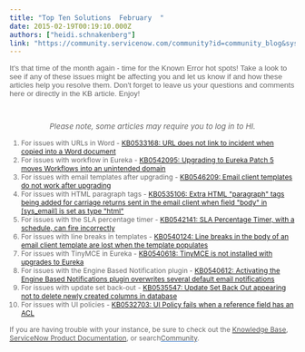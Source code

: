 ```yaml
---
title: "Top Ten Solutions  February  "
date: 2015-02-19T00:19:10.000Z
authors: ["heidi.schnakenberg"]
link: "https://community.servicenow.com/community?id=community_blog&sys_id=d9dda6e9dbd0dbc01dcaf3231f961921"
---
```

<p style="font-family: arial, sans-serif; color: #666666;"><span style="font-weight: inherit; font-style: inherit; font-size: 10pt; font-family: inherit;">It's that time of the month again - time for the Known Error hot spots! Take a look to see if any of these issues might be affecting you and let us know if and how these articles help you resolve them. Don't forget to leave us your questions and comments here or directly in the KB article. Enjoy!</span></p><p class="p1" style="font-style: inherit; font-size: 12px; font-family: inherit; color: #666666;"><span style="font-style: inherit; font-size: 10pt; font-family: inherit; font-weight: inherit;"><em><br/></em></span></p><p class="p1" style="font-style: inherit; font-size: 12px; font-family: inherit; color: #666666; text-align: center;"><span style="font-style: inherit; font-size: 10pt; font-family: inherit; font-weight: inherit;"><em>Please note, some articles may require you to log in to HI.</em></span></p><p class="p3"></p><ol class="ol1" style="font-style: inherit; font-size: 12px; font-family: inherit; color: #666666;"><li><span style="font-weight: inherit; font-style: inherit; font-family: inherit;">For issues with URLs in Word - <a title="i.service-now.com/kb_view_customer.do?sysparm_article=KB0533168" href="https://hi.service-now.com/kb_view_customer.do?sysparm_article=KB0533168">KB0533168: URL does not link to incident when copied into a Word document</a></span></li><li><span style="font-weight: inherit; font-style: inherit; font-family: inherit;">For issues with workflow in Eureka - <a title="i.service-now.com/kb_view_customer.do?sysparm_article=KB0542095" href="https://hi.service-now.com/kb_view_customer.do?sysparm_article=KB0542095">KB0542095: Upgrading to Eureka Patch 5 moves Workflows into an unintended domain</a></span></li><li><span style="font-weight: inherit; font-style: inherit; font-family: inherit;">For issues with email templates after upgrading - <a title="i.service-now.com/kb_view_customer.do?sysparm_article=KB0546209" href="https://hi.service-now.com/kb_view_customer.do?sysparm_article=KB0546209">KB0546209: Email client templates do not work after upgrading</a></span></li><li><span style="font-weight: inherit; font-style: inherit; font-family: inherit;">For issues with HTML paragraph tags - <a title="i.service-now.com/kb_view_customer.do?sysparm_article=KB0535106" href="https://hi.service-now.com/kb_view_customer.do?sysparm_article=KB0535106">KB0535106: Extra HTML "paragraph" tags being added for carriage returns sent in the email client when field "body" in [sys_email] is set as type "html"</a></span></li><li><span style="font-weight: inherit; font-style: inherit; font-family: inherit;">For issues with the SLA percentage timer - <a title="i.service-now.com/kb_view_customer.do?sysparm_article=KB0542141" href="https://hi.service-now.com/kb_view_customer.do?sysparm_article=KB0542141">KB0542141: SLA Percentage Timer, with a schedule, can fire incorrectly</a></span></li><li><span style="font-weight: inherit; font-style: inherit; font-family: inherit;">For issues with line breaks in templates - <a title="i.service-now.com/kb_view_customer.do?sysparm_article=KB0540124" href="https://hi.service-now.com/kb_view_customer.do?sysparm_article=KB0540124">KB0540124: Line breaks in the body of an email client template are lost when the template populates</a></span></li><li><span style="font-weight: inherit; font-style: inherit; font-family: inherit;"> For issues with TinyMCE in Eureka - <a title="i.service-now.com/kb_view_customer.do?sysparm_article=KB0540618" href="https://hi.service-now.com/kb_view_customer.do?sysparm_article=KB0540618">KB0540618: TinyMCE is not installed with upgrades to Eureka</a></span></li><li><span style="font-weight: inherit; font-style: inherit; font-family: inherit;">For issues with the Engine Based Notification plugin - <a title="i.service-now.com/kb_view_customer.do?sysparm_article=KB0540612" href="https://hi.service-now.com/kb_view_customer.do?sysparm_article=KB0540612">KB0540612: Activating the Engine Based Notifications plugin overwrites several default email notifications</a></span></li><li><span style="font-weight: inherit; font-style: inherit; font-family: inherit;">For issues with update set back-out - <a title="i.service-now.com/kb_view.do?sysparm_article=KB0535547" href="https://hi.service-now.com/kb_view.do?sysparm_article=KB0535547">KB0535547: Update Set Back Out appearing not to delete newly created columns in database</a></span></li><li><span style="font-weight: inherit; font-style: inherit; font-family: inherit;">For issues with UI policies - <a title="i.service-now.com/kb_view_customer.do?sysparm_article=KB0532703" href="https://hi.service-now.com/kb_view_customer.do?sysparm_article=KB0532703">KB0532703: UI Policy fails when a reference field has an ACL</a><br/></span></li></ol><p></p><p class="p3" style="font-style: inherit; font-size: 12px; font-family: inherit; color: #666666;"><span style="font-weight: inherit; font-style: inherit; font-family: inherit;">If you are having trouble with your instance, be sure to check out the <a class="jive-link-external-small" href="https://hi.service-now.com/kb_home.do" rel="nofollow" style="font-weight: inherit; font-style: inherit; font-family: inherit; color: #000000;" target="_blank"><span style="font-weight: inherit; font-style: inherit; font-family: inherit; color: #575757;">Knowledge Base</span></a>, <a class="jive-link-external-small" href="http://wiki.servicenow.com/index.php?title=Main_Page" rel="nofollow" style="font-weight: inherit; font-style: inherit; font-family: inherit; color: #000000;" target="_blank"><span style="font-weight: inherit; font-style: inherit; font-family: inherit; color: #575757;"><span style="font-weight: inherit; font-style: inherit; font-family: inherit;">ServiceNow </span><span style="font-weight: inherit; font-style: inherit; font-family: inherit;">Product Documentation</span></span></a>, or search<a _jive_internal="true" href="/welcome" style="font-weight: inherit; font-style: inherit; font-family: inherit; color: #3778c7;"><span style="font-weight: inherit; font-style: inherit; font-family: inherit; color: #575757;">Community</span></a>.</span></p>